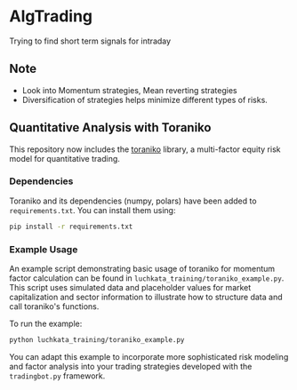# AlgTrading
Trying to find short term signals for intraday

## Note
* Look into Momentum strategies, Mean reverting strategies 
* Diversification of strategies helps minimize different types of risks. 

## Quantitative Analysis with Toraniko

This repository now includes the [toraniko](https://github.com/0xfdf/toraniko) library, a multi-factor equity risk model for quantitative trading.

### Dependencies

Toraniko and its dependencies (numpy, polars) have been added to `requirements.txt`. You can install them using:

```bash
pip install -r requirements.txt
```

### Example Usage

An example script demonstrating basic usage of toraniko for momentum factor calculation can be found in `luchkata_training/toraniko_example.py`. This script uses simulated data and placeholder values for market capitalization and sector information to illustrate how to structure data and call toraniko's functions.

To run the example:
```bash
python luchkata_training/toraniko_example.py
```

You can adapt this example to incorporate more sophisticated risk modeling and factor analysis into your trading strategies developed with the `tradingbot.py` framework.
